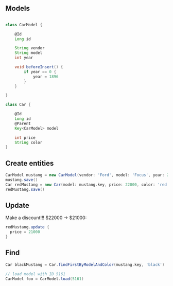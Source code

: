 Models
-------
```groovy

class CarModel {

    @Id
    Long id

    String vendor
    String model
    int year

    void beforeInsert() {
        if year == 0 {
            year = 1896
        }
    }

}

class Car {

    @Id
    Long id
    @Parent
    Key<CarModel> model

    int price
    String color
}
```

Create entities
---------------

```groovy
CarModel mustang = new CarModel(vendor: 'Ford', model: 'Focus', year: 2012)
mustang.save()
Car redMustang = new Car(model: mustang.key, price: 22000, color: 'red')
redMustang.save()
```

Update
------

Make a discount!!! $22000 -> $21000:

```groovy
redMustang.update {
  price = 21000
}
```

Find
----

```groovy
Car blackMustang = Car.findFirstByModelAndColor(mustang.key, 'black')

// load model with ID 5161
CarModel foo = CarModel.load(5161)
```